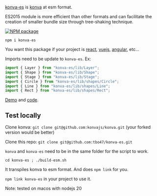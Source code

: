 [konva-es](https://github.com/tbo47/konva-es/) is [konva](https://github.com/konvajs/konva) at esm format.

ES2015 module is more efficient than other formats and can facilitate the creation of smaller bundle size through tree-shaking technique.

[![NPM package](https://img.shields.io/npm/dw/konva-es.svg?logo=npm&logoColor=fff&label=NPM+package&color=limegreen)](https://www.npmjs.com/package/konva-es)

`npm i konva-es`

You want this package if your project is [react](https://react.dev/), [vuejs](https://vuejs.org/), [angular](https://angular.dev/), etc...

Imports need to be update to `konva-es`. Ex:

```javascript
import { Layer } from "konva-es/lib/Layer";
import { Shape } from "konva-es/lib/Shape";
import { Stage } from "konva-es/lib/Stage";
import { Circle } from "konva-es/lib/shapes/Circle";
import { Line } from "konva-es/lib/shapes/Line";
import { Rect } from "konva-es/lib/shapes/Rect";
```

[Demo](https://tbo47.github.io/konva-esm_example1/) and [code](https://github.com/tbo47/tbo47.github.io/blob/main/konva-esm_example1/index.js).

## Test locally

Clone konva: `git clone git@github.com:konvajs/konva.git` (your forked version would be better)

Clone this repo: `git clone git@github.com:tbo47/konva-es.git`

`konva` and `konva-es` need to be in the same folder for the script to work.

`cd konva-es ; ./build-esm.sh`

It transpiles konva to esm format. And does `npm link` for you.

`npm link konva-es` in your project to use it.

Note: tested on macos with nodejs 20

